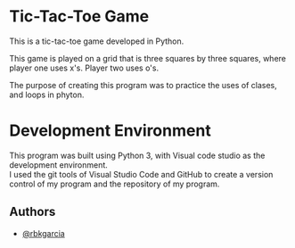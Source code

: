 # Tic-Tac-Toe Game
This is a tic-tac-toe game developed in Python.
  
This game is played on a grid that is three squares by three squares, where player one uses x's. Player two uses o's.

The purpose of creating this program was to practice the uses of clases, and loops in phyton.

# Development Environment

This program was built using Python 3, with Visual code studio as the development environment.  
I used the git tools of Visual Studio Code and GitHub to create a version control of my program and the repository of my program.  
  
## Authors

- [@rbkgarcia](https://github.com/rbkgarcia)
